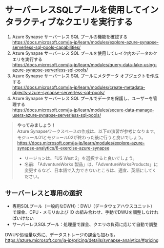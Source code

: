 # サーバーレスSQLプールを使用してインタラクティブなクエリを実行する
1. Azure Synapse サーバーレス SQL プールの機能を確認する   
https://docs.microsoft.com/ja-jp/learn/modules/explore-azure-synapse-serverless-sql-pools-capabilities/
3. Azure Synapse サーバーレス SQL プールを使用してレイク内のデータのクエリを実行する   
https://docs.microsoft.com/ja-jp/learn/modules/query-data-lake-using-azure-synapse-serverless-sql-pools/
5. Azure Synapse サーバーレス SQL プールにメタデータ オブジェクトを作成する   
https://docs.microsoft.com/ja-jp/learn/modules/create-metadata-objects-azure-synapse-serverless-sql-pools/
7. Azure Synapse サーバーレス SQL プールでデータを保護し、ユーザーを管理する   
https://docs.microsoft.com/ja-jp/learn/modules/secure-data-manage-users-azure-synapse-serverless-sql-pools/

>**やってみましょう！** <br>Azure Synapseワークスペースの作成は、以下の演習が参考になります。<br>モジュール01とモジュール02が終わった後に行うと良いでしょう。    
>https://docs.microsoft.com/ja-jp/learn/modules/explore-azure-synapse-analytics/6-exercise-azure-synapse    
> - リージョンは、「US West 2」を選択すると良いでしょう。   
> - 名前: 「AdventureWorks 製品」は、「AdventureWorksProducts」に変更するなど、日本語で入力できないところは、適宜、英語にしてください。

## サーバーレスと専用の選択
- 専用SQLプール（一般的なDWH）：DWU（データウェアハウスユニット）で課金、CPU・メモリおよび IO の組み合わせ、手動でDWUを調整しなければいけない
- サーバーレスSQLプール：処理量で課金、クエリの負荷に応じて自動で調整   

DWUや処理量以外に、データストレージの課金も加わる。   
https://azure.microsoft.com/ja-jp/pricing/details/synapse-analytics/#pricing
